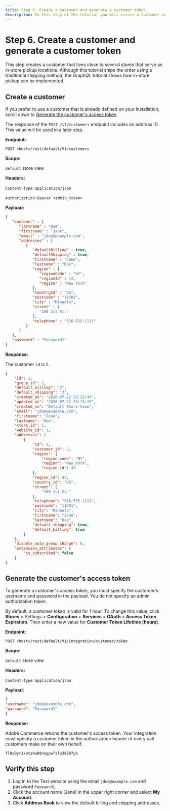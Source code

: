 ```yaml
---
title: Step 6. Create a customer and generate a customer token
description: In this step of the tutorial you will create a customer and generate a customer token
--- 
```

 
# Step 6. Create a customer and generate a customer token

This step creates a customer that lives close to several stores that serve as in-store pickup locations. Although this tutorial ships the order using a traditional shipping method, the GraphQL tutorial shows how in-store pickup can be implemented.

## Create a customer

If you prefer to use a customer that is already defined on your installation, scroll down to [Generate the customer's access token](#generate-the-customers-access-token).

The response of the `POST /V1/customers` endpoint includes an address ID. This value will be used in a later step.

**Endpoint:**

`POST <host>/rest/default/V1/customers`

**Scope:**

`default` store view

**Headers:**

`Content-Type`: `application/json`

`Authorization`: `Bearer <admin_token>`

**Payload:**

```json
{
   "customer" : {
      "lastname" : "Doe",
      "firstname" : "Jane",
      "email" : "jdoe@example.com",
      "addresses" : [
         {
            "defaultBilling" : true,
            "defaultShipping" : true,
            "firstname" : "Jane",
            "lastname" : "Doe",
            "region" : {
               "regionCode" : "NY",
               "regionId" : 43,
               "region" : "New York"
            },
            "countryId" : "US",
            "postcode" : "11501",
            "city" : "Mineola",
            "street" : [
               "160 1st St."
            ],
            "telephone" : "516-555-1111"
         }
      ]
   },
   "password" : "Password1"
}
```

**Response:**

The customer `id` is `2`.

```json
{
    "id": 2,
    "group_id": 1,
    "default_billing": "2",
    "default_shipping": "2",
    "created_at": "2020-07-22 23:12:47",
    "updated_at": "2020-07-22 23:13:15",
    "created_in": "Default Store View",
    "email": "jdoe@example.com",
    "firstname": "Jane",
    "lastname": "Doe",
    "store_id": 1,
    "website_id": 1,
    "addresses": [
        {
            "id": 2,
            "customer_id": 2,
            "region": {
                "region_code": "NY",
                "region": "New York",
                "region_id": 43
            },
            "region_id": 43,
            "country_id": "US",
            "street": [
                "160 1st St."
            ],
            "telephone": "516-555-1111",
            "postcode": "11501",
            "city": "Mineola",
            "firstname": "Jane",
            "lastname": "Doe",
            "default_shipping": true,
            "default_billing": true
        }
    ],
    "disable_auto_group_change": 0,
    "extension_attributes": {
        "is_subscribed": false
    }
}
```

## Generate the customer's access token

To generate a customer's access token, you must specify the customer's username and password in the payload. You do not specify an admin authorization token.

By default, a customer token is valid for 1 hour. To change this value, click **Stores** > Settings > **Configuration** > **Services** > **OAuth** > **Access Token Expiration**. Then enter a new value for **Customer Token Lifetime (hours)**.

**Endpoint:**

`POST <host>/rest/default/V1/integration/customer/token`

**Scope:**

`default` store view

**Headers:**

`Content-Type`: `application/json`

**Payload:**

```json
{
"username": "jdoe@example.com",
"password": "Password1"
}
```

**Response:**

Adobe Commerce returns the customer's access token. Your integration must specify a customer token in the authorization header of every call customers make on their own behalf.

`fl0o0yr1xota4w88negpwfsle38807yb`

## Verify this step

1. Log in to the Test website using the email `jdoe@example.com` and password `Password1`.
1. Click the account name (Jane) in the upper right corner and select **My Account**.
1. Click **Address Book** to view the default billing and shipping addresses.
